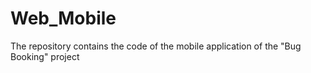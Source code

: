 # Web_Mobile
The repository contains the code of the mobile application of the "Bug Booking" project
